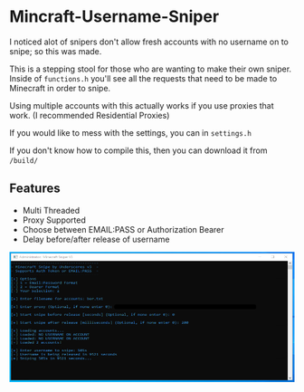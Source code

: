 # Mincraft-Username-Sniper

I noticed alot of snipers don't allow fresh accounts with no username on to snipe; so this was made.

This is a stepping stool for those who are wanting to make their own sniper. Inside of ``functions.h`` you'll see all the requests that need to be made to Minecraft in order to snipe.

Using multiple accounts with this actually works if you use proxies that work. (I recommended Residential Proxies)

If you would like to mess with the settings, you can in ``settings.h``

If you don't know how to compile this, then you can download it from ``/build/``

## Features
- Multi Threaded
- Proxy Supported
- Choose between EMAIL:PASS or Authorization Bearer
- Delay before/after release of username


![alt text](https://github.com/itsunderscores/Mincraft-Username-Sniper/blob/main/images/tool_screenshot.png?raw=true)
